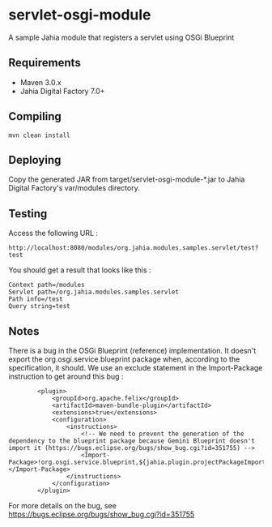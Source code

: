servlet-osgi-module
===================

A sample Jahia module that registers a servlet using OSGi Blueprint

Requirements
------------
- Maven 3.0.x
- Jahia Digital Factory 7.0+

Compiling
---------

    mvn clean install
    
Deploying
---------

Copy the generated JAR from target/servlet-osgi-module-*.jar to Jahia Digital Factory's var/modules directory.

Testing
-------

Access the following URL : 

    http://localhost:8080/modules/org.jahia.modules.samples.servlet/test?test
    
You should get a result that looks like this : 

    Context path=/modules
    Servlet path=/org.jahia.modules.samples.servlet
    Path info=/test
    Query string=test
    
Notes
-----

There is a bug in the OSGi Blueprint (reference) implementation. It doesn't export the org.osgi.service.blueprint 
 package when, according to the specification, it should. We use an exclude statement in the Import-Package instruction
 to get around this bug : 
 
            <plugin>
                <groupId>org.apache.felix</groupId>
                <artifactId>maven-bundle-plugin</artifactId>
                <extensions>true</extensions>
                <configuration>
                    <instructions>
                        <!-- We need to prevent the generation of the dependency to the blueprint package because Gemini Blueprint doesn't import it (https://bugs.eclipse.org/bugs/show_bug.cgi?id=351755) -->
                        <Import-Package>!org.osgi.service.blueprint,${jahia.plugin.projectPackageImport},*</Import-Package>
                    </instructions>
                </configuration>
            </plugin>

 For more details on the bug, see https://bugs.eclipse.org/bugs/show_bug.cgi?id=351755 
    

